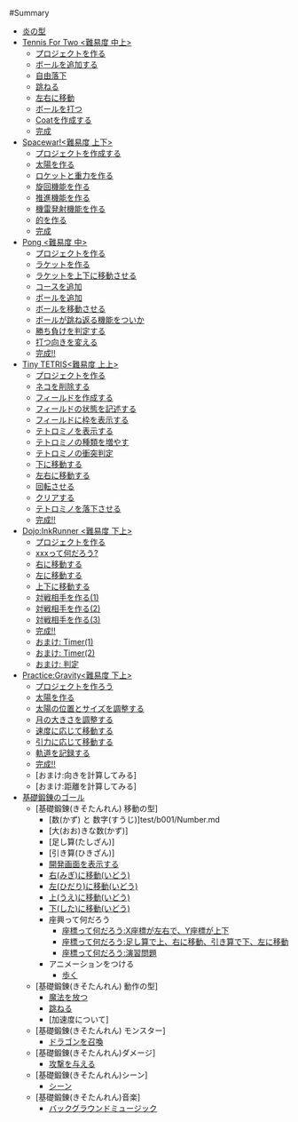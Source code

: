 #Summary

* [炎の型](README.md)
* [Tennis For Two <難易度 中上>](tennis_of_two/README.md)
  * [プロジェクトを作る](tennis_of_two/create_project/README.md)
  * [ボールを追加する](tennis_of_two/create_ball/README.md)
  * [自由落下](tennis_of_two/free_fall/README.md)
  * [跳ねる](tennis_of_two/bouncing_ball/README.md)
  * [左右に移動](tennis_of_two/right_left/README.md)
  * [ボールを打つ](tennis_of_two/shot_ball/README.md)
  * [Coatを作成する](tennis_of_two/create_court/README.md)
  * [完成](tennis_of_two/goal/README.md)
* [Spacewar!<難易度 上下>](spacewar/README.md) 
  * [プロジェクトを作成する](spacewar/create_project/README.md)
  * [太陽を作る](spacewar/create_sun/README.md)
  * [ロケットと重力を作る](spacewar/create_rocket/README.md)
  * [旋回機能を作る](spacewar/create_spin/README.md)
  * [推進機能を作る](spacewar/create_thrust/README.md)
  * [機雷発射機能を作る](spacewar/create_fire/README.md)
  * [的を作る](spacewar/createTarget/README.md)
  * [完成](spacewar/goal/README.md)
* [Pong <難易度 中>](pong/README.md)
  * [プロジェクトを作る](pong/create_project/README.md)
  * [ラケットを作る](pong/create_racket/README.md)
  * [ラケットを上下に移動させる](pong/create_racket/README02.md)
  * [コースを追加](pong/create_cource/README.md)
  * [ボールを追加](pong/create_ball/README.md)
  * [ボールを移動させる](pong/create_ball/README2.md)
  * [ボールが跳ね返る機能をついか](pong/bouncing/README.md)
  * [勝ち負けを判定する](pong/win_lose/README.md)
  * [打つ向きを変える](pong/direction/README.md)
  * [完成!!](pong/goal/README.md)
* [Tiny TETRIS<難易度 上上>](tetris/README.md) 
  * [プロジェクトを作る](tetris/create_project/README.md)
  * [ネコを削除する](tetris/remove_neko/README.md)
  * [フィールドを作成する](tetris/create_board/README.md)
  * [フィールドの状態を記述する](tetris/create_board_state/README.md)
  * [フィールドに枠を表示する](tetris/create_frame/README.md)
  * [テトロミノを表示する](tetris/create_tetromino/README.md)
  * [テトロミノの種類を増やす](tetris/create_tetriminos/README.md)
  * [テトロミノの衝突判定](tetris/collision/README.md)
  * [下に移動する](tetris/down/README.md)
  * [左右に移動する](tetris/move_left/README.md)
  * [回転させる](tetris/rotate_right/README.md)
  * [クリアする](tetris/clear/README.md)
  * [テトロミノを落下させる](tetris/fall_tetromino/README.md)
  * [完成!!](tetris/goal/README.md)
* [Dojo:InkRunner <難易度 下上>](ink_runner/README.md) 
  * [プロジェクトを作る](ink_runner/create_project/README.md)
  * [xxxって何だろう?](ink_runner/what_is_inkrunner/README.md)
  * [右に移動する](ink_runner/move_character/README.md)
  * [左に移動する](ink_runner/move_left/README.md)
  * [上下に移動する](ink_runner/up_down/README.md)
  * [対戦相手を作る(1)](ink_runner/fighting_game/README.md)
  * [対戦相手を作る(2)](ink_runner/fighting_game_2/README.md)
  * [対戦相手を作る(3)](ink_runner/fighting_game_3/README.md)
  * [完成!!](ink_runner/goal/README.md)
  * [おまけ: Timer(1)](ink_runner/bonus/README.md)
  * [おまけ: Timer(2)](ink_runner/timer_2/README.md)
  * [おまけ: 判定](ink_runner/judgement/README.md)
* [Practice:Gravity<難易度 下上>](gravirt/README.md)
  * [プロジェクトを作ろう](gravity/create_project/README.md)
  * [太陽を作る](gravity/createSun/README.md)
  * [太陽の位置とサイズを調整する](gravity/createSun/README2.md)
  * [月の大きさを調整する](gravity/createSun/README3.md)
  * [速度に応じて移動する](gravity/create_speed/README.md)
  * [引力に応じて移動する](gravity/createAttraction/README.md)
  * [軌道を記録する](gravity/createAttraction/README2.md)
  * [完成!!](gravity/goal/README.md)
  * [おまけ:向きを計算してみる]
  * [おまけ:距離を計算してみる]
* [基礎鍛錬のゴール](test/b001/About.md)
  * [基礎鍛錬(きそたんれん) 移動の型]
    * [数(かず) と 数字(すうじ)]test/b001/Number.md
    * [大(おお)きな数(かず)]
    * [足し算(たしざん)]
    * [引き算(ひきざん)]
    * [開発画面を表示する](test/b001/CreateProject.md)
    * [右(みぎ)に移動(いどう)](test/b001/MoveRight.md)
    * [左(ひだり)に移動(いどう)](test/b001/MoveLeft.md)
    * [上(うえ)に移動(いどう)](test/b001/MoveUp.md)
    * [下(した)に移動(いどう)](test/b001/MoveDown.md)
    * 座興って何だろう
      * [座標って何だろう:X座標が左右で、Y座標が上下](test/b001/GridChart.md)
      * [座標って何だろう:足し算で上、右に移動、引き算で下、左に移動](test/b001/GridChart02.md)
      * [座標って何だろう:演習問題](test/b001/GridChart03.md)
    * アニメーションをつける
      * [歩く](test/b001/Walk.md)
  * [基礎鍛錬(きそたんれん) 動作の型]
    * [魔法を放つ](test/b002/Magic.md)
    * [跳ねる](test/b002/Jump.md)
    * [加速度について]
  * [基礎鍛錬(きそたんれん) モンスター]
    * [ドラゴンを召喚](test/b003/Monster.md)
  * [基礎鍛錬(きそたんれん)ダメージ]
    * [攻撃を与える](test/b004/MonsterDamage.md)
  * [基礎鍛錬(きそたんれん)シーン]
    * [シーン](test/b005/Scene.md)
  * [基礎鍛錬(きそたんれん)音楽]
    * [バックグラウンドミュージック](test/b006/Music.md)  
